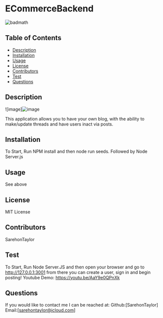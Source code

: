 
# ECommerceBackend
![badmath](https://img.shields.io/github/languages/top/nielsenjared/badmath)
## Table of Contents
* [Description](#description)
* [Installation](#installation)
* [Usage](#usage)
* [License](#license)
* [Contributors](#contributors)
* [Test](#test)
* [Questions](#questions)
## Description
![image]![image](https://user-images.githubusercontent.com/74032335/124537282-9a3ffa00-dde7-11eb-8ccf-0d71bdeaecad.png)

This application allows you to have your own blog, with the ability to make/update threads and have users inact via posts.
## Installation
To Start, Run NPM install and then node run seeds. Followed by Node Server.js
## Usage
See above
## License
MIT License
## Contributors
SarehonTaylor
## Test
To Start, Run Node Server.JS and then open your browser and go to http://127.0.0.1:3001 from there you can create a user, sign in and begin posting!
Youtube Demo: https://youtu.be/AaY9e0QPnXk
## Questions
If you would like to contact me I can be reached at:
Github:[SarehonTaylor]
Email:[sarehontaylor@icloud.com]
